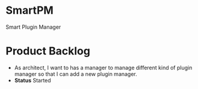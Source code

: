 SmartPM
=======

Smart Plugin Manager

Product Backlog
===============
* As architect, I want to has a manager to manage different kind of plugin manager so that I can add a new plugin manager. 
 * <b>Status</b> Started